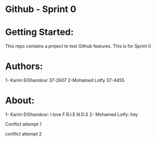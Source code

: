 # Github - Sprint 0

Getting Started:
=================
This repo contains a project to test Github features.
This is for Sprint 0

Authors:
=========
1- Karim ElGhandour 37-2607
2-Mohamed Lotfy     37-4455

About:
=======
1- Karim ElGhandour: I love F.R.I.E.N.D.S
2- Mohamed Lotfy:    hey 



Conflict attempt 1

conflict attempt 2
